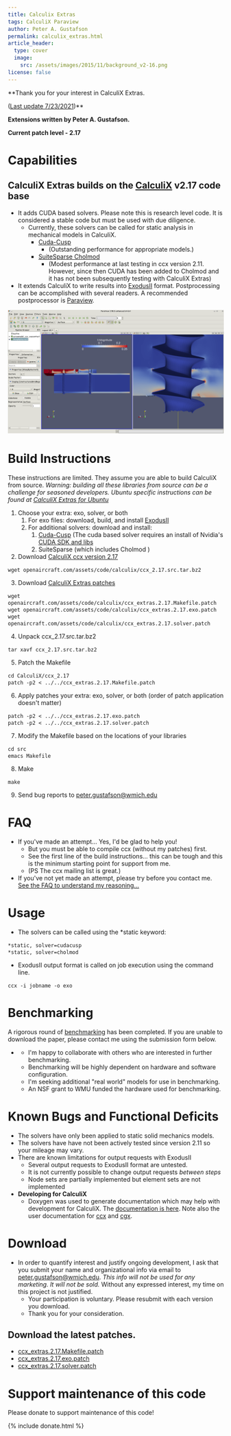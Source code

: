 ```yaml
---
title: Calculix Extras
tags: CalculiX Paraview
author: Peter A. Gustafson
permalink: calculix_extras.html
article_header:
  type: cover
  image: 
    src: /assets/images/2015/11/background_v2-16.png
license: false
---
```


**Thank you for your interest in CalculiX Extras.

([Last update 7/23/2021](http://ccx.openaircraft.com/ccx_extras_changelog.txt))** 

**Extensions written by Peter A. Gustafson.**

**Current patch level - 2.17**

# Capabilities

## CalculiX Extras builds on the [CalculiX](http://www.calculix.de/) v2.17 code base

-   It adds CUDA based solvers. Please note this is research level code.
    It is considered a stable code but must be used with due diligence.
    -   Currently, these solvers can be called for static analysis in
        mechanical models in CalculiX.
        -   [Cuda-Cusp](https://github.com/cusplibrary/cusplibrary)
            -   (Outstanding performance for appropriate models.)
        -   [SuiteSparse Cholmod](https://people.engr.tamu.edu/davis/suitesparse.html)
            -   (Modest performance at last testing in ccx version
                2.11. However, since then CUDA has been added to
                Cholmod and it has not been subsequently testing with
                CalculiX Extras)
-   It extends CalculiX to write results into
    [ExodusII](https://gsjaardema.github.io/seacas/) format.
    Postprocessing can be accomplished with several readers. A
    recommended postprocessor is [Paraview](http://www.paraview.org/).

![ccx_exodusII](/assets/images/2016/01/ccx_exodusII.png)

# Build Instructions

These instructions are limited. They assume you are able to build
CalculiX from source. *Warning: building all these libraries from source
can be a challenge for seasoned developers. Ubuntu specific instructions
can be found at [CalculiX Extras for Ubuntu](CalculiX_Extras_Ubuntu.html)*

1.  Choose your extra: exo, solver, or both
    1.  For exo files: download, build, and install
        [ExodusII](http://sourceforge.net/projects/exodusii/)
    2.  For additional solvers: download and install:
        1.  [Cuda-Cusp](http://cusplibrary.github.com) (The cuda based
            solver requires an install of Nvidia's [CUDA SDK and
            libs](https://developer.nvidia.com/cuda-downloads)
        2.  SuiteSparse (which includes Cholmod )
2.  Download [CalculiX ccx version 2.17](/assets/code/calculix/ccx_2.17.src.tar.bz2)
```console
wget openaircraft.com/assets/code/calculix/ccx_2.17.src.tar.bz2
```
3.  Download [CalculiX Extras patches](#Download)
```console
wget openaircraft.com/assets/code/calculix/ccx_extras.2.17.Makefile.patch
wget openaircraft.com/assets/code/calculix/ccx_extras.2.17.exo.patch
wget openaircraft.com/assets/code/calculix/ccx_extras.2.17.solver.patch
```
4.  Unpack ccx_2.17.src.tar.bz2
```console
tar xavf ccx_2.17.src.tar.bz2
```
5.  Patch the Makefile
```console
cd CalculiX/ccx_2.17
patch -p2 < ../../ccx_extras.2.17.Makefile.patch
```
6.  Apply patches your extra: exo, solver, or both (order of patch
    application doesn't matter)
```console
patch -p2 < ../../ccx_extras.2.17.exo.patch
patch -p2 < ../../ccx_extras.2.17.solver.patch
```
7.  Modify the Makefile based on the locations of your libraries
```console
cd src
emacs Makefile
```
8.  Make
```console
make
```
9.  Send bug reports to peter.gustafson@wmich.edu

# FAQ

-   If you've made an attempt... Yes, I'd be glad to help you!
	-   But you must be able to compile ccx (without my patches)
		first.
	-   See the first line of the build instructions... this can be
		tough and this is the minimum starting point for support from
		me.
	-   (PS The ccx mailing list is great.)
-   If you've not yet made an attempt, please try before you contact
    me. [See the FAQ to understand my reasoning...](/FAQ.html)

# Usage

-   The solvers can be called using the *static keyword:
```console
*static, solver=cudacusp
*static, solver=cholmod
```
-   ExodusII output format is called on job execution using the command
    line.
```console
ccx -i jobname -o exo
```

# Benchmarking

A rigorous round of
[benchmarking](http://arc.aiaa.org/doi/pdf/10.2514/6.2014-0346) has
been completed. If you are unable to download the paper, please
contact me using the submission form below.

-   -   I'm happy to collaborate with others who are interested in
        further benchmarking.
    -   Benchmarking will be highly dependent on hardware and software
        configuration.
    -   I'm seeking additional "real world" models for use in
        benchmarking.
    -   An NSF grant to WMU funded the hardware used for benchmarking.

# Known Bugs and Functional Deficits

-   The solvers have only been applied to static solid mechanics models.
-   The solvers have have not been actively tested since version 2.11 so
    your mileage may vary.
-   There are known limitations for output requests with ExodusII
    -   Several output requests to ExodusII format are untested.
    -   It is not currently possible to change output requests *between
        steps*
    -   Node sets are partially implemented but element sets are not
        implemented
-   **Developing for CalculiX**
    -   Doxygen was used to generate documentation which may help with
        development for CalculiX. The [documentation is
        here](http://ccx.openaircraft.com/ccx-doxygen/html/index.html).
        Note also the user documentation for
        [ccx](http://ccx.openaircraft.com/ccx-doc/ccx_2.17/doc/ccx/index.html)
        and
        [cgx](http://ccx.openaircraft.com/ccx-doc/cgx_2.17/doc/cgx/index.html).

# Download

-   In order to quantify interest and justify ongoing development, I
	ask that you submit your name and organizational info via email to
	peter.gustafson@wmich.edu. *This info will not be used for any
	marketing. It will not be sold.* Without any expressed interest,
	my time on this project is not justified.
	-   Your participation is voluntary. Please resubmit with each version
		you download.
	-   Thank you for your consideration.

## Download the latest patches.

-   [ccx_extras.2.17.Makefile.patch](/assets/code/calculix/ccx_extras.2.17.Makefile.patch)
-   [ccx_extras.2.17.exo.patch](/assets/code/calculix/ccx_extras.2.17.exo.patch)
-   [ccx_extras.2.17.solver.patch](/assets/code/calculix/ccx_extras.2.17.solver.patch)

# Support maintenance of this code

Please donate to support maintenance of this code!

{% include donate.html %}
